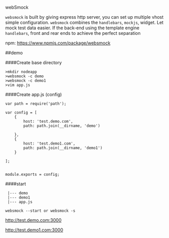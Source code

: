 webSmock

`websmock` is built by giving express http server, you can set up multiple vhost simple configuration. `websmock` combines the `handlebars`, `mockjs`, widget. Let mock test data easier. If the back-end using the template engine `handlebars`, front and rear ends to achieve the perfect separation

npm: https://www.npmjs.com/package/websmock

##demo

####Create base directory
```
>mkdir nodeapp
>websmock -c demo
>websmock -c demo1
>vim app.js
```

####Create app.js (config)
```
var path = require('path');

var config = [
    {
        host: 'test.demo.com',
        path: path.join(__dirname, 'demo')

    },
    {
        host: 'test.demo1.com',
        path: path.join(__dirname, 'demo1')
    }

];


module.exports = config;

```

####start
```
 |--- demo
 |--- demo1
 |--- app.js
```

`websmock --start or websmock -s`

http://test.demo.com:3000

http://test.demo1.com:3000

